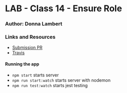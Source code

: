 # LAB - Class 14 - Ensure Role

### Author: Donna Lambert

### Links and Resources
* [Submission PR](https://github.com/401-advanced-javascript-donna/user-auth/pull/2)
* [Travis](https://travis-ci.com/401-advanced-javascript-donna/user-auth)


#### Running the app
  * `npm start` starts server
  * `npm run start:watch` starts server with nodemon
  * `npm run test:watch` starts jest testing
